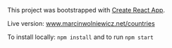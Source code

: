 This project was bootstrapped with [Create React App](https://github.com/facebookincubator/create-react-app).

Live version: www.marcinwolniewicz.net/countries

To install locally: `npm install` and to run `npm start`

